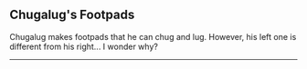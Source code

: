 Chugalug's Footpads
-------------------------------------------

Chugalug makes footpads that he can chug and lug. However, his left one is different from his right... I wonder why?

-------------------------------------------